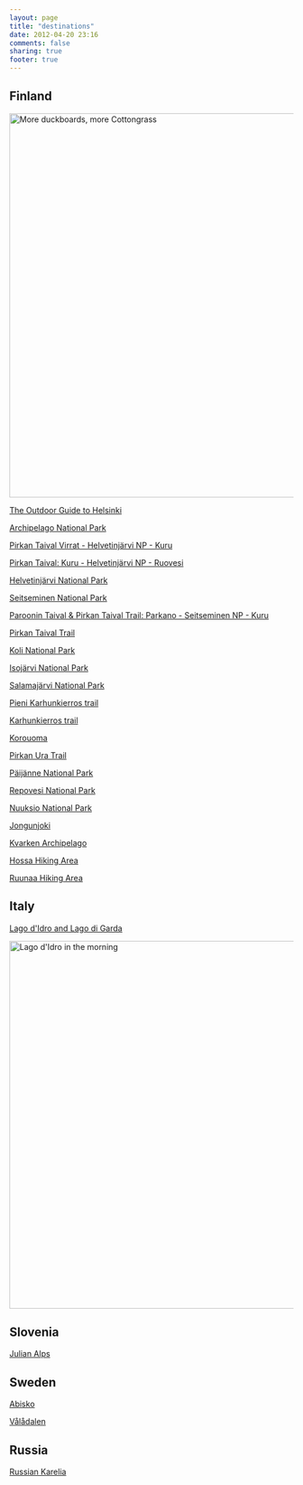 ```yaml
---
layout: page
title: "destinations"
date: 2012-04-20 23:16
comments: false
sharing: true
footer: true
---
```


<h2>Finland</h2>

<a href="http://www.flickr.com/photos/hendrikmorkel/7400017582/" title="More duckboards, more Cottongrass by HendrikMorkel, on Flickr"><img src="http://farm9.staticflickr.com/8151/7400017582_61ec646d44_b.jpg" width="1024" height="680" alt="More duckboards, more Cottongrass"></a>

[The Outdoor Guide to Helsinki](http://hikinginfinland.com/2013/11/outdoors-in-helsinki.html)

[Archipelago National Park](http://hikinginfinland.com/2012/01/archipelago-national-park-trip-report.html)

[Pirkan Taival Virrat - Helvetinjärvi NP - Kuru](http://hikinginfinland.com/2010/05/pirkan-taival-virrat-helvetinj-rvi-np-kuru-trip-report.html)

[Pirkan Taival: Kuru - Helvetinjärvi NP - Ruovesi](http://hikinginfinland.com/2009/08/pirkan-taival-kuru-helvetinj-rvi-np-ruovesi.html)

[Helvetinjärvi National Park](http://hikinginfinland.com/2009/04/helvetinj-rvi-easter-hiking-trip.html)

[Seitseminen National Park](http://hikinginfinland.com/2009/05/seitseminen-trip.html)

[Paroonin Taival & Pirkan Taival Trail: Parkano - Seitseminen NP - Kuru](http://hikinginfinland.com/2009/09/paroonin-taival-pirkan-taival-trail-parkano-seitseminen-np-kuru-trip-report.html)

[Pirkan Taival Trail](http://hikinginfinland.com/2009/08/pirkan-taival-trail-trip-report.html)

[Koli National Park](http://hikinginfinland.com/2014/01/koli-national-park.html)

[Isojärvi National Park](http://hikinginfinland.com/2009/05/isoj-rvi-trip.html)

[Salamajärvi National Park](http://hikinginfinland.com/2010/04/salamaj-rvi-national-park-trip-report.html)

[Pieni Karhunkierros trail](http://hikinginfinland.com/2010/05/pieni-karhunkierros-trip-report.html)

[Karhunkierros trail](http://hikinginfinland.com/2009/06/karhunkierros-i.html)

[Korouoma](http://hikinginfinland.com/2013/03/ice-climbing-in-korouoma.html)

[Pirkan Ura Trail](http://hikinginfinland.com/2009/12/trip-report-winter-fun-on-the-pirkan-ura-trail.html)

[Päijänne National Park](http://hikinginfinland.com/2009/07/sailing-away.html)

[Repovesi National Park](http://hikinginfinland.com/2010/03/repovesi-trip-report.html)

[Nuuksio National Park](http://hikinginfinland.com/2009/12/nuuksio-national-park-day-trip.html)

[Jongunjoki](http://hikinginfinland.com/2011/06/jongunjoki-and-ruunaa-river-paddling-expedition-part-ii.html)

[Kvarken Archipelago](http://hikinginfinland.com/2010/11/un-natural-world-heritage-site-kvarken-archipelago-daytrip.html)

[Hossa Hiking Area](http://hikinginfinland.com/2011/09/upitrek-family-trip-guiding.html)

[Ruunaa Hiking Area](http://hikinginfinland.com/2011/06/jongunjoki-and-ruunaa-river-paddling-expedition-part-iii.html)

<h2>Italy</h2>

[Lago d'Idro and Lago di Garda](http://hikinginfinland.com/2012/06/adventures-around-lago-didro.html)

<a href="http://www.flickr.com/photos/hendrikmorkel/7322116630/" title="Lago d'Idro in the morning by HendrikMorkel, on Flickr"><img src="http://farm8.staticflickr.com/7087/7322116630_b3ff0f31eb_b.jpg" width="1024" height="651" alt="Lago d'Idro in the morning"></a>

<h2>Slovenia</h2>

[Julian Alps](http://hikinginfinland.com/2012/09/ultralight-summit-daytrippin.html)

<h2>Sweden</h2>

[Abisko](http://hikinginfinland.com/blog/categories/sweden/)

[Vålådalen](http://hikinginfinland.com/2010/06/the-ul-fellowship.html)

<h2>Russia</h2>

[Russian Karelia](http://hikinginfinland.com/blog/archives/)
